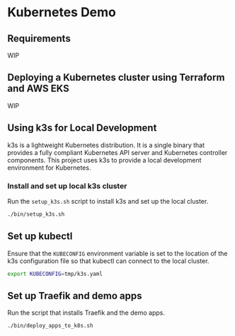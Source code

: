 # Kubernetes Demo

## Requirements

WIP

## Deploying a Kubernetes cluster using Terraform and AWS EKS

WIP

## Using k3s for Local Development

k3s is a lightweight Kubernetes distribution. It is a single binary that provides a fully compliant Kubernetes API server and Kubernetes controller components. This project uses k3s to provide a local development environment for Kubernetes.

### Install and set up local k3s cluster

Run the `setup_k3s.sh` script to install k3s and set up the local cluster.

```bash
./bin/setup_k3s.sh
```

## Set up kubectl

Ensure that the `KUBECONFIG` environment variable is set to the location of the k3s configuration file so that kubectl can connect to the local cluster.

```bash
export KUBECONFIG=tmp/k3s.yaml
```

## Set up Traefik and demo apps

Run the script that installs Traefik and the demo apps.

```bash
./bin/deploy_apps_to_k8s.sh
```
